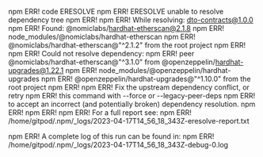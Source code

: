 npm ERR! code ERESOLVE
npm ERR! ERESOLVE unable to resolve dependency tree
npm ERR! 
npm ERR! While resolving: dto-contracts@1.0.0
npm ERR! Found: @nomiclabs/hardhat-etherscan@2.1.8
npm ERR! node_modules/@nomiclabs/hardhat-etherscan
npm ERR!   @nomiclabs/hardhat-etherscan@"^2.1.2" from the root project
npm ERR! 
npm ERR! Could not resolve dependency:
npm ERR! peer @nomiclabs/hardhat-etherscan@"^3.1.0" from @openzeppelin/hardhat-upgrades@1.22.1
npm ERR! node_modules/@openzeppelin/hardhat-upgrades
npm ERR!   @openzeppelin/hardhat-upgrades@"^1.10.0" from the root project
npm ERR! 
npm ERR! Fix the upstream dependency conflict, or retry
npm ERR! this command with --force or --legacy-peer-deps
npm ERR! to accept an incorrect (and potentially broken) dependency resolution.
npm ERR! 
npm ERR! 
npm ERR! For a full report see:
npm ERR! /home/gitpod/.npm/_logs/2023-04-17T14_56_18_343Z-eresolve-report.txt

npm ERR! A complete log of this run can be found in:
npm ERR!     /home/gitpod/.npm/_logs/2023-04-17T14_56_18_343Z-debug-0.log
